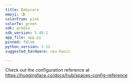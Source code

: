 ```yaml
---
title: Babycare
emoji: 🌖
colorFrom: pink
colorTo: green
sdk: gradio
sdk_version: 5.49.1
app_file: app.py
pinned: false
python_version: 3.12
suggested_hardware: cpu-basic

---
```


Check out the configuration reference at https://huggingface.co/docs/hub/spaces-config-reference
